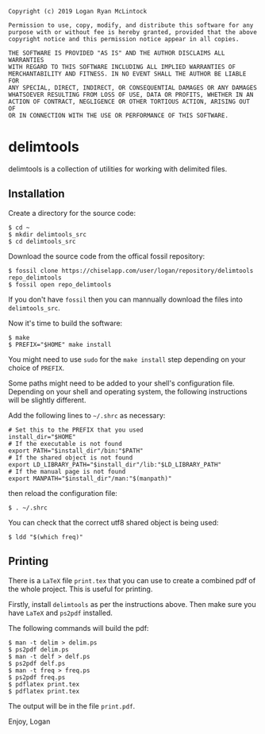 
    Copyright (c) 2019 Logan Ryan McLintock

    Permission to use, copy, modify, and distribute this software for any
    purpose with or without fee is hereby granted, provided that the above
    copyright notice and this permission notice appear in all copies.

    THE SOFTWARE IS PROVIDED "AS IS" AND THE AUTHOR DISCLAIMS ALL WARRANTIES
    WITH REGARD TO THIS SOFTWARE INCLUDING ALL IMPLIED WARRANTIES OF
    MERCHANTABILITY AND FITNESS. IN NO EVENT SHALL THE AUTHOR BE LIABLE FOR
    ANY SPECIAL, DIRECT, INDIRECT, OR CONSEQUENTIAL DAMAGES OR ANY DAMAGES
    WHATSOEVER RESULTING FROM LOSS OF USE, DATA OR PROFITS, WHETHER IN AN
    ACTION OF CONTRACT, NEGLIGENCE OR OTHER TORTIOUS ACTION, ARISING OUT OF
    OR IN CONNECTION WITH THE USE OR PERFORMANCE OF THIS SOFTWARE.


# delimtools

delimtools is a collection of utilities for working with delimited files.

## Installation

Create a directory for the source code:

    $ cd ~
    $ mkdir delimtools_src
    $ cd delimtools_src

Download the source code from the offical fossil repository:

    $ fossil clone https://chiselapp.com/user/logan/repository/delimtools repo_delimtools
    $ fossil open repo_delimtools

If you don't have `fossil` then you can mannually download the files
into `delimtools_src`.

Now it's time to build the software:

    $ make
    $ PREFIX="$HOME" make install

You might need to use `sudo` for the `make install` step depending on your choice of `PREFIX`.

Some paths might need to be added to your shell's configuration file.
Depending on your shell and operating system, the following instructions will be
slightly different.

Add the following lines to `~/.shrc` as necessary:

    # Set this to the PREFIX that you used
    install_dir="$HOME"
    # If the executable is not found
    export PATH="$install_dir"/bin:"$PATH"
    # If the shared object is not found
    export LD_LIBRARY_PATH="$install_dir"/lib:"$LD_LIBRARY_PATH"
    # If the manual page is not found
    export MANPATH="$install_dir"/man:"$(manpath)"

then reload the configuration file:

    $ . ~/.shrc

You can check that the correct utf8 shared object is being used:

    $ ldd "$(which freq)"

## Printing

There is a `LaTeX` file `print.tex` that you can use to create a
combined pdf of the whole project. This is useful for printing.

Firstly, install `delimtools` as per the instructions
above. Then make sure you have `LaTeX` and `ps2pdf` installed.

The following commands will build the pdf:

    $ man -t delim > delim.ps
    $ ps2pdf delim.ps
    $ man -t delf > delf.ps
    $ ps2pdf delf.ps
    $ man -t freq > freq.ps
    $ ps2pdf freq.ps
    $ pdflatex print.tex
    $ pdflatex print.tex

The output will be in the file `print.pdf`.

Enjoy,
Logan
